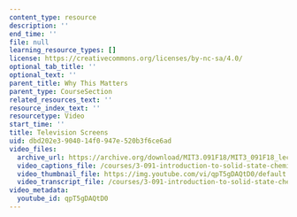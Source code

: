 ```yaml
---
content_type: resource
description: ''
end_time: ''
file: null
learning_resource_types: []
license: https://creativecommons.org/licenses/by-nc-sa/4.0/
optional_tab_title: ''
optional_text: ''
parent_title: Why This Matters
parent_type: CourseSection
related_resources_text: ''
resource_index_text: ''
resourcetype: Video
start_time: ''
title: Television Screens
uid: dbd202e3-9040-14f0-947e-520b3f6ce6ad
video_files:
  archive_url: https://archive.org/download/MIT3.091F18/MIT3_091F18_lec03_wtm_300k.mp4
  video_captions_file: /courses/3-091-introduction-to-solid-state-chemistry-fall-2018/qpT5gDAQtD0_captions.webvtt
  video_thumbnail_file: https://img.youtube.com/vi/qpT5gDAQtD0/default.jpg
  video_transcript_file: /courses/3-091-introduction-to-solid-state-chemistry-fall-2018/qpT5gDAQtD0_transcript.pdf
video_metadata:
  youtube_id: qpT5gDAQtD0
---
```

